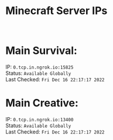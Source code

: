 
# Minecraft Server IPs

</br><h1>Main Survival:</h1>IP: `0.tcp.in.ngrok.io:15825` </br> Status: `Available Globally` </br> Last Checked: `Fri Dec 16 22:17:17 2022`
</br><h1>Main Creative:</h1>IP: `0.tcp.in.ngrok.io:13400` </br> Status: `Available Globally` </br> Last Checked: `Fri Dec 16 22:17:17 2022`
